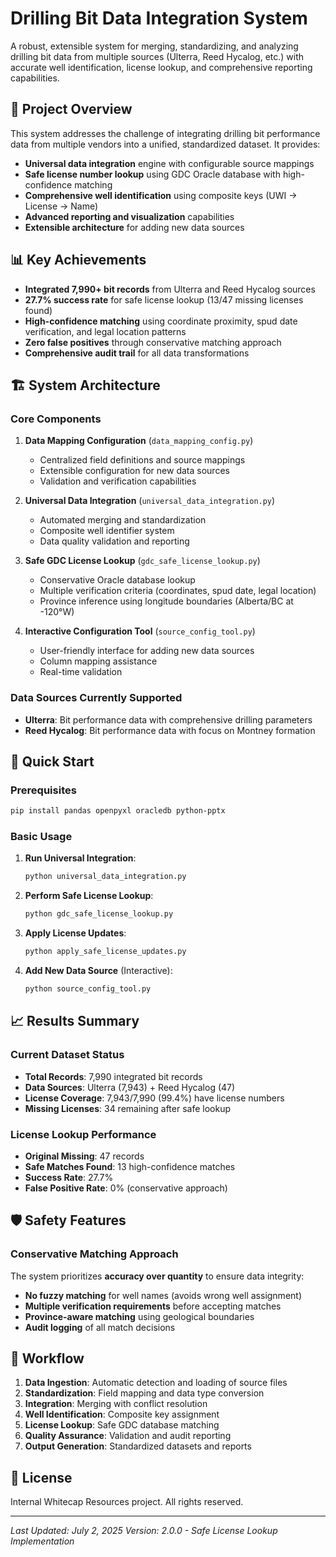 # Drilling Bit Data Integration System

A robust, extensible system for merging, standardizing, and analyzing drilling bit data from multiple sources (Ulterra, Reed Hycalog, etc.) with accurate well identification, license lookup, and comprehensive reporting capabilities.

## 🎯 Project Overview

This system addresses the challenge of integrating drilling bit performance data from multiple vendors into a unified, standardized dataset. It provides:

- **Universal data integration** engine with configurable source mappings
- **Safe license number lookup** using GDC Oracle database with high-confidence matching
- **Comprehensive well identification** using composite keys (UWI → License → Name)
- **Advanced reporting and visualization** capabilities
- **Extensible architecture** for adding new data sources

## 📊 Key Achievements

- **Integrated 7,990+ bit records** from Ulterra and Reed Hycalog sources
- **27.7% success rate** for safe license lookup (13/47 missing licenses found)
- **High-confidence matching** using coordinate proximity, spud date verification, and legal location patterns
- **Zero false positives** through conservative matching approach
- **Comprehensive audit trail** for all data transformations

## 🏗️ System Architecture

### Core Components

1. **Data Mapping Configuration** (`data_mapping_config.py`)
   - Centralized field definitions and source mappings
   - Extensible configuration for new data sources
   - Validation and verification capabilities

2. **Universal Data Integration** (`universal_data_integration.py`)
   - Automated merging and standardization
   - Composite well identifier system
   - Data quality validation and reporting

3. **Safe GDC License Lookup** (`gdc_safe_license_lookup.py`)
   - Conservative Oracle database lookup
   - Multiple verification criteria (coordinates, spud date, legal location)
   - Province inference using longitude boundaries (Alberta/BC at -120°W)

4. **Interactive Configuration Tool** (`source_config_tool.py`)
   - User-friendly interface for adding new data sources
   - Column mapping assistance
   - Real-time validation

### Data Sources Currently Supported

- **Ulterra**: Bit performance data with comprehensive drilling parameters
- **Reed Hycalog**: Bit performance data with focus on Montney formation

## 🚀 Quick Start

### Prerequisites

```bash
pip install pandas openpyxl oracledb python-pptx
```

### Basic Usage

1. **Run Universal Integration**:
   ```bash
   python universal_data_integration.py
   ```

2. **Perform Safe License Lookup**:
   ```bash
   python gdc_safe_license_lookup.py
   ```

3. **Apply License Updates**:
   ```bash
   python apply_safe_license_updates.py
   ```

4. **Add New Data Source** (Interactive):
   ```bash
   python source_config_tool.py
   ```

## 📈 Results Summary

### Current Dataset Status
- **Total Records**: 7,990 integrated bit records
- **Data Sources**: Ulterra (7,943) + Reed Hycalog (47)
- **License Coverage**: 7,943/7,990 (99.4%) have license numbers
- **Missing Licenses**: 34 remaining after safe lookup

### License Lookup Performance
- **Original Missing**: 47 records
- **Safe Matches Found**: 13 high-confidence matches
- **Success Rate**: 27.7%
- **False Positive Rate**: 0% (conservative approach)

## 🛡️ Safety Features

### Conservative Matching Approach
The system prioritizes **accuracy over quantity** to ensure data integrity:

- **No fuzzy matching** for well names (avoids wrong well assignment)
- **Multiple verification requirements** before accepting matches
- **Province-aware matching** using geological boundaries
- **Audit logging** of all match decisions

## 🔄 Workflow

1. **Data Ingestion**: Automatic detection and loading of source files
2. **Standardization**: Field mapping and data type conversion
3. **Integration**: Merging with conflict resolution
4. **Well Identification**: Composite key assignment
5. **License Lookup**: Safe GDC database matching
6. **Quality Assurance**: Validation and audit reporting
7. **Output Generation**: Standardized datasets and reports

## 📝 License

Internal Whitecap Resources project. All rights reserved.

---

*Last Updated: July 2, 2025*
*Version: 2.0.0 - Safe License Lookup Implementation*
